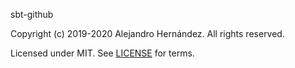 sbt-github

Copyright (c) 2019-2020 Alejandro Hernández. All rights reserved.

Licensed under MIT. See [LICENSE](LICENSE) for terms.